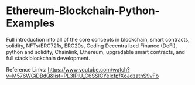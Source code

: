 # Ethereum-Blockchain-Python-Examples
Full introduction into all of the core concepts in blockchain, smart contracts, solidity, NFTs/ERC721s, ERC20s, Coding Decentralized Finance (DeFi), python and solidity, Chainlink, Ethereum, upgradable smart contracts, and full stack blockchain development. 

Reference Links:
https://www.youtube.com/watch?v=M576WGiDBdQ&list=PL3IPIU_C6SSlCYeIxfpfXcJdzatnS9vFb
